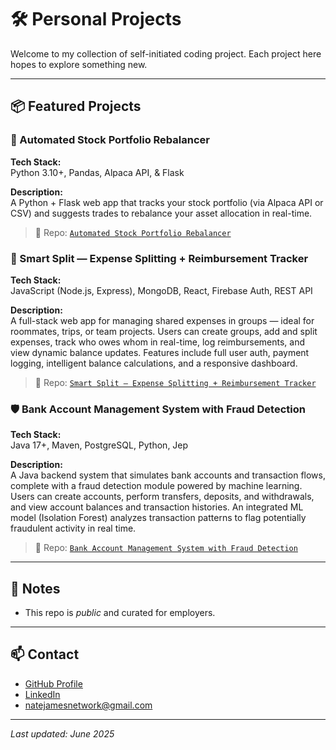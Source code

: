 # 🛠️ Personal Projects

Welcome to my collection of self-initiated coding project. Each project here hopes to explore something new.

---

## 📦 Featured Projects

### 🧾 Automated Stock Portfolio Rebalancer
**Tech Stack:**                         
Python 3.10+, Pandas, Alpaca API, & Flask

**Description:**  
A Python + Flask web app that tracks your stock portfolio (via Alpaca API or CSV) and suggests trades to rebalance your asset allocation in real-time.

> 🔗 Repo: [`Automated Stock Portfolio Rebalancer`](https://github.com/natejamesgithub/automated-portfolio-rebalancer)


### 💸 Smart Split — Expense Splitting + Reimbursement Tracker
**Tech Stack:**  
JavaScript (Node.js, Express), MongoDB, React, Firebase Auth, REST API

**Description:**  
A full-stack web app for managing shared expenses in groups — ideal for roommates, trips, or team projects. Users can create groups, add and split expenses, track who owes whom in real-time, log reimbursements, and view dynamic balance updates. Features include full user auth, payment logging, intelligent balance calculations, and a responsive dashboard. 

> 🔗 Repo: [`Smart Split — Expense Splitting + Reimbursement Tracker`](https://github.com/natejamesgithub/smart-split)

### 🛡️ Bank Account Management System with Fraud Detection
**Tech Stack:**  
Java 17+, Maven, PostgreSQL, Python, Jep

**Description:**  
A Java backend system that simulates bank accounts and transaction flows, complete with a fraud detection module powered by machine learning. Users can create accounts, perform transfers, deposits, and withdrawals, and view account balances and transaction histories. An integrated ML model (Isolation Forest) analyzes transaction patterns to flag potentially fraudulent activity in real time.

> 🔗 Repo: [`Bank Account Management System with Fraud Detection`](https://github.com/natejamesgithub/)

---

## 📌 Notes

- This repo is *public* and curated for employers.

---

## 📫 Contact

- [GitHub Profile](https://github.com/natejamesgithub)  
- [LinkedIn](www.linkedin.com/in/natejames2027)  
- natejamesnetwork@gmail.com

---

*Last updated: June 2025*
